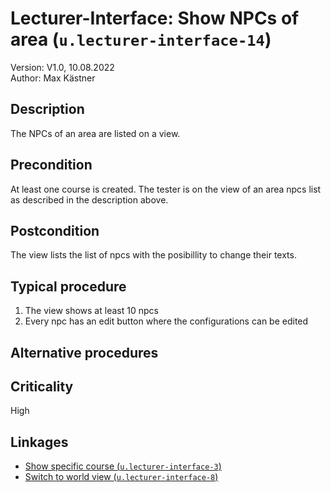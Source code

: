 # Lecturer-Interface: Show NPCs of area (`u.lecturer-interface-14`)


Version: V1.0, 10.08.2022 \
Author: Max Kästner

## Description

The NPCs of an area are listed on a view.

## Precondition

At least one course is created. The tester is on the view of an area npcs list as described in the description above.

## Postcondition

The view lists the list of npcs with the posibillity to change their texts.

## Typical procedure

1. The view shows at least 10 npcs
2. Every npc has an edit button where the configurations can be edited

## Alternative procedures


## Criticality

High

## Linkages

- [Show specific course (`u.lecturer-interface-3`)](u-lecturer-interface-03-show-specific-course.md)
- [Switch to world view (`u.lecturer-interface-8`)](u-lecturer-interface-08-switch-to-world-view.md)